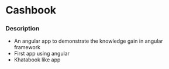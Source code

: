 # Cashbook

### Description
- An angular app to demonstrate the knowledge gain in angular framework
- First app using angular
- Khatabook like app
